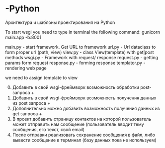 # -Python
Архитектура и шаблоны проектирования на Python

To start wsgi you need to type in terminal the following command:
gunicorn main:app -b:8001

main.py - start framework. Get URL to framework
url.py - Url dataclass to form proper url (path, view)
view.py - class View(template) with get|post methods
wsgi.py - Framework with request/ response
request.py - getting params form request
response.py - forming response 
templator.py - rendering web page

we need to assign template to view 

0. Добавить в свой wsgi-фреймворк возможность обработки post-запроса +
1. Добавить в свой wsgi-фреймворк возможность получения данных из post запроса +
2. Дополнительно можно добавить возможность получения данных из get запроса +
3. В проект добавить страницу контактов на которой пользователь может отправить нам сообщение (пользователь вводит тему сообщения, его текст, свой email)
4. После отправки реализовать сохранение сообщения в файл, либо вывести сообщение в терминал (базу данных пока не используем)